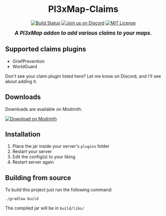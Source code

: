 <div align="center">

# Pl3xMap-Claims

[![Build Status](https://img.shields.io/github/actions/workflow/status/BillyGalbreath/Pl3xMap/build.yml?event=push&logo=travis)](https://github.com/BillyGalbreath/Pl3xMap/actions)
[![Join us on Discord](https://img.shields.io/discord/944144133054931025.svg?label=&logo=discord&logoColor=ffffff&color=7389D8&labelColor=6A7EC2)](https://discord.gg/nhGzEkwXQX)
[![MIT License](https://img.shields.io/github/license/BillyGalbreath/Pl3xMap?&logo=github)](LICENSE)
<br>

<big>***A Pl3xMap addon to add various claims to your maps.***</big>

</div>

## Supported claims plugins

* GriefPrevention
* WorldGuard

Don't see your claim plugin listed here? Let me know on Discord, and I'll see about adding it.

## Downloads

Downloads are available on Modrinth.

[![Download on Modrinth](https://i.imgur.com/5C4fVJC.png)](https://modrinth.com/mod/pl3xmap-claims)

## Installation

1) Place the jar inside your server's `plugins` folder
2) Restart your server
3) Edit the config(s) to your liking
4) Restart server again

## Building from source

To build this project just run the following command:

```
./gradlew build
```

The compiled jar will be in `build/libs/`
